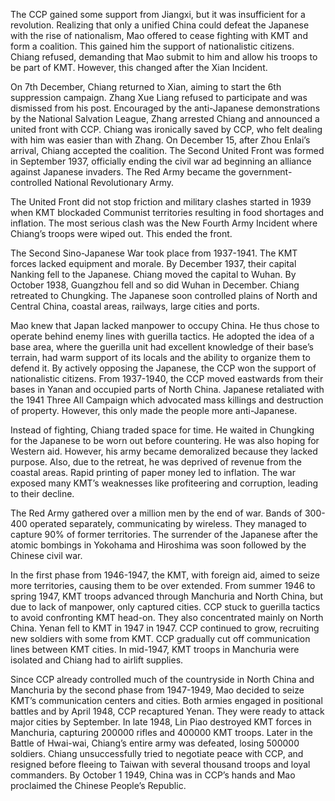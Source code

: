 <!--
	{
		"title": "History of China: 1936-1949",
		"date": "2008-04-13",

		"first_draft": "2006",
		"first_publication": "2008-04-13",
		"edited": "",
		"notes": "Written as part of school history module",

		"tags": "history, essay",
		"category": "history",
		"slug": ""
	}
-->

The CCP gained some support from Jiangxi, but it was insufficient for a revolution. Realizing that only a unified China could defeat the Japanese with the rise of nationalism, Mao offered to cease fighting with KMT and form a coalition. This gained him the support of nationalistic citizens. Chiang refused, demanding that Mao submit to him and allow his troops to be part of KMT. However, this changed after the Xian Incident.

<!--more-->

On 7th December, Chiang returned to Xian, aiming to start the 6th suppression campaign. Zhang Xue Liang refused to participate and was dismissed from his post. Encouraged by the anti-Japanese demonstrations by the National Salvation League, Zhang arrested Chiang and announced a united front with CCP. Chiang was ironically saved by CCP, who felt dealing with him was easier than with Zhang. On December 15, after Zhou Enlai’s arrival, Chiang accepted the coalition. The Second United Front was formed in September 1937, officially ending the civil war ad beginning an alliance against Japanese invaders. The Red Army became the government-controlled National Revolutionary Army.

The United Front did not stop friction and military clashes started in 1939 when KMT blockaded Communist territories resulting in food shortages and inflation. The most serious clash was the New Fourth Army Incident where Chiang’s troops were wiped out. This ended the front.

The Second Sino-Japanese War took place from 1937-1941. The KMT forces lacked equipment and morale. By December 1937, their capital Nanking fell to the Japanese. Chiang moved the capital to Wuhan. By October 1938, Guangzhou fell and so did Wuhan in December. Chiang retreated to Chungking. The Japanese soon controlled plains of North and Central China, coastal areas, railways, large cities and ports.

Mao knew that Japan lacked manpower to occupy China. He thus chose to operate behind enemy lines with guerilla tactics. He adopted the idea of a base area, where the guerilla unit had excellent knowledge of their base’s terrain, had warm support of its locals and the ability to organize them to defend it. By actively opposing the Japanese, the CCP won the support of nationalistic citizens. From 1937-1940, the CCP moved eastwards from their bases in Yanan and occupied parts of North China. Japanese retaliated with the 1941 Three All Campaign which advocated mass killings and destruction of property. However, this only made the people more anti-Japanese.

Instead of fighting, Chiang traded space for time. He waited in Chungking for the Japanese to be worn out before countering. He was also hoping for Western aid. However, his army became demoralized because they lacked purpose. Also, due to the retreat, he was deprived of revenue from the coastal areas. Rapid printing of paper money led to inflation. The war exposed many KMT’s weaknesses like profiteering and corruption, leading to their decline.

The Red Army gathered over a million men by the end of war. Bands of 300-400 operated separately, communicating by wireless. They managed to capture 90% of former territories. The surrender of the Japanese after the atomic bombings in Yokohama and Hiroshima was soon followed by the Chinese civil war.

In the first phase from 1946-1947, the KMT, with foreign aid, aimed to seize more territories, causing them to be over extended. From summer 1946 to spring 1947, KMT troops advanced through Manchuria and North China, but due to lack of manpower, only captured cities. CCP stuck to guerilla tactics to avoid confronting KMT head-on. They also concentrated mainly on North China. Yenan fell to KMT in 1947 in 1947. CCP continued to grow, recruiting new soldiers with some from KMT. CCP gradually cut off communication lines between KMT cities. In mid-1947, KMT troops in Manchuria were isolated and Chiang had to airlift supplies.

Since CCP already controlled much of the countryside in North China and Manchuria by the second phase from 1947-1949, Mao decided to seize KMT’s communication centers and cities. Both armies engaged in positional battles and by April 1948, CCP recaptured Yenan. They were ready to attack major cities by September. In late 1948, Lin Piao destroyed KMT forces in Manchuria, capturing 200000 rifles and 400000 KMT troops. Later in the Battle of Hwai-wai, Chiang’s entire army was defeated, losing 500000 soldiers. Chiang unsuccessfully tried to negotiate peace with CCP, and resigned before fleeing to Taiwan with several thousand troops and loyal commanders. By October 1 1949, China was in CCP’s hands and Mao proclaimed the Chinese People’s Republic.